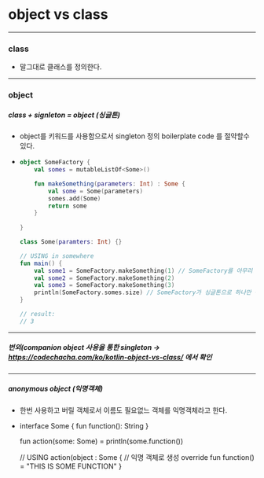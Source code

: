 # object vs class
---
### class
* 말그대로 클래스를 정의한다.
---
### object
##### class + signleton = object (싱글톤)
* object를 키워드를 사용함으로서 singleton 정의 boilerplate code 를 절약할수있다.
* ```kotlin
  object SomeFactory {
      val somes = mutableListOf<Some>()
  
      fun makeSomething(parameters: Int) : Some {
          val some = Some(parameters)
          somes.add(Some)
          return some
      }
      
  }
  
  class Some(paramters: Int) {}
  
  // USING in somewhere
  fun main() {
      val some1 = SomeFactory.makeSomething(1) // SomeFactory를 아무리 생성해도 싱글톤이기 때문에 같은 객체(val somes = mutable..) 가져온다.
      val some2 = SomeFactory.makeSomething(2)
      val some3 = SomeFactory.makeSomething(3)
      println(SomeFactory.somes.size) // SomeFactory가 싱글톤으로 하나만 생성되었기에 결국에 같은 SomeFactory 클래스에 3개가 생성되었다.
  }
  
  // result:
  // 3
---
##### 번외(companion object 사용을 통한 singleton -> https://codechacha.com/ko/kotlin-object-vs-class/ 에서 확인
---
##### anonymous object (익명객체)
* 한번 사용하고 버릴 객체로서 이름도 필요없느 객체를 익명객체라고 한다.
* interface Some {
      fun function(): String
  }
  
  fun action(some: Some) = println(some.function())
  
  // USING 
  action(object : Some { // 익명 객체로 생성
      override fun function() = "THIS IS SOME FUNCTION"
  }
